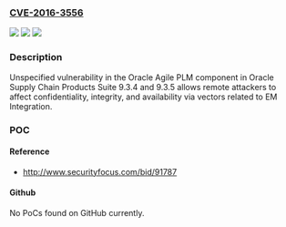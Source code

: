 ### [CVE-2016-3556](https://cve.mitre.org/cgi-bin/cvename.cgi?name=CVE-2016-3556)
![](https://img.shields.io/static/v1?label=Product&message=n%2Fa&color=blue)
![](https://img.shields.io/static/v1?label=Version&message=n%2Fa&color=blue)
![](https://img.shields.io/static/v1?label=Vulnerability&message=n%2Fa&color=brighgreen)

### Description

Unspecified vulnerability in the Oracle Agile PLM component in Oracle Supply Chain Products Suite 9.3.4 and 9.3.5 allows remote attackers to affect confidentiality, integrity, and availability via vectors related to EM Integration.

### POC

#### Reference
- http://www.securityfocus.com/bid/91787

#### Github
No PoCs found on GitHub currently.

